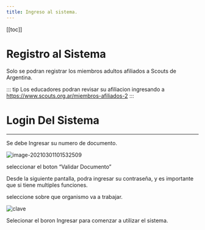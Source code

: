 ```yaml
---
title: Ingreso al sistema.
---
```

[[toc]]


# Registro al Sistema

Solo se podran registrar los miembros adultos afiliados a Scouts de Argentina.


::: tip
Los educadores podran revisar su afiliacion  ingresando a https://www.scouts.org.ar/miembros-afiliados-2
:::


# Login Del Sistema
-----------------

Se debe Ingresar su numero de documento.

![image-20210301101532509](/doc/login/login.png)

seleccionar el boton “Validar Documento”

Desde la siguiente pantalla, podra ingresar su contraseña, y es importante que si tiene multiples funciones.

seleccione sobre que organismo va a trabajar.

![clave](/doc/login/clave.png)

Selecionar el boron Ingresar para comenzar a utilizar el sistema.

 

 

 
